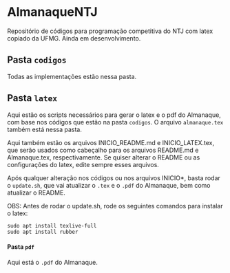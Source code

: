 # AlmanaqueNTJ

Repositório de códigos para programação competitiva do NTJ com latex copiado da UFMG.
Ainda em desenvolvimento.

## Pasta `codigos`

Todas as implementações estão nessa pasta.

## Pasta `latex`

Aqui estão os scripts necessários para gerar o latex e o pdf do Almanaque, com base nos códigos que estão na pasta `codigos`. O arquivo `almanaque.tex` também está nessa pasta.

Aqui também estão os arquivos INICIO_README.md e INICIO_LATEX.tex, que serão usados como cabeçalho para os arquivos README.md e Almanaque.tex, respectivamente. Se quiser alterar o README ou as configurações do latex, edite sempre esses arquivos.

Após qualquer alteração nos códigos ou nos arquivos INICIO*, basta rodar o `update.sh`, que vai atualizar o `.tex` e o `.pdf` do Almanaque, bem como atualizar o README.

OBS: Antes de rodar o update.sh, rode os seguintes comandos para instalar o latex:

```
sudo apt install texlive-full
sudo apt install rubber
```

#### Pasta `pdf`

Aqui está o `.pdf` do Almanaque.

